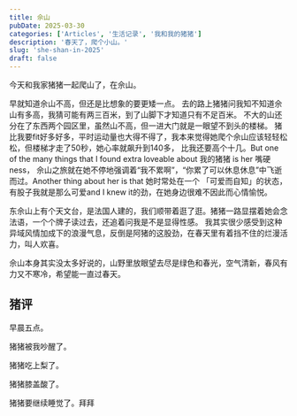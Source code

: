 ```yaml
---
title: 佘山
pubDate: 2025-03-30
categories: ['Articles', '生活记录', '我和我的猪猪']
description: '春天了，爬个小山。'
slug: 'she-shan-in-2025'
draft: false
---
```


今天和我家猪猪一起爬山了，在佘山。

早就知道佘山不高，但还是比想象的要更矮一点。
去的路上猪猪问我知不知道佘山有多高，我猜可能有两三百米，到了山脚下才知道只有不足百米。
不大的山还分在了东西两个园区里，虽然山不高，但一进大门就是一眼望不到头的楼梯。
猪比我要fit好多好多，平时运动量也大得不得了，我本来觉得她爬个佘山应该轻轻松松，但楼梯才走了50秒，她心率就飙升到140多，
比我还要高个十几。But one of the many things that I found extra loveable about 我的猪猪 is her 嘴硬ness，
佘山之旅就在她不停地强调着“我不累啊”，“你累了可以休息休息”中飞逝而过。Another thing about her is that 她时常处在一个
「可爱而自知」的状态，有股子我就是那么可爱and I knew it的劲，在她身边很难不因此而心情愉悦。

东佘山上有个天文台，是法国人建的，我们顺带着逛了逛。猪猪一路显摆着她会念法语，一个个牌子读过去，还追着问我是不是显得性感。
我其实很少感受到这种异域风情加成下的浪漫气息，反倒是阿猪的这股劲，在春天里有着挡不住的烂漫活力，叫人欢喜。

佘山本身其实没太多好说的，山野里放眼望去尽是绿色和春光，空气清新，春风有力又不寒冷，希望能一直过春天。

## 猪评

早晨五点。

猪猪被我吵醒了。

猪猪吃上梨了。

猪猪膝盖酸了。

猪猪要继续睡觉了。拜拜